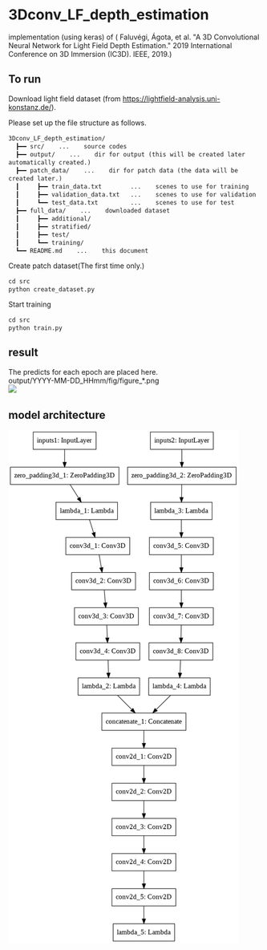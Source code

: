 # 3Dconv_LF_depth_estimation
implementation (using keras) of ( Faluvégi, Ágota, et al. "A 3D Convolutional Neural Network for Light Field Depth Estimation." 2019 International Conference on 3D Immersion (IC3D). IEEE, 2019.)

## To run
Download light field dataset (from https://lightfield-analysis.uni-konstanz.de/).  

Please set up the file structure as follows.  
```
3Dconv_LF_depth_estimation/
  ┣━━ src/    ...    source codes
  ┣━━ output/    ...    dir for output (this will be created later automatically created.)
  ┣━━ patch_data/    ...    dir for patch data (the data will be created later.)
  ┃     ┣━━ train_data.txt        ...    scenes to use for training
  ┃     ┣━━ validation_data.txt   ...    scenes to use for validation
  ┃     ┗━━ test_data.txt         ...    scenes to use for test
  ┣━━ full_data/    ...    downloaded dataset
  ┃     ┣━━ additional/
  ┃     ┣━━ stratified/
  ┃     ┣━━ test/
  ┃     ┗━━ training/
  ┗━━ README.md    ...    this document
```

Create patch dataset(The first time only.)  
```
cd src
python create_dataset.py
```

Start training
```
cd src
python train.py
```

## result
The predicts for each epoch are placed here.  
output/YYYY-MM-DD_HHmm/fig/figure_*.png  
![](predicts.gif)

## model architecture
![](model_plot.png)